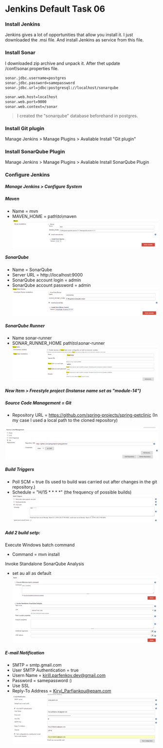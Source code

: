# Jenkins Default Task 06 
### Install Jenkins
Jenkins gives a lot of opportunities that allow you install it.
I just downloaded the .msi file. And install Jenkins as service from this file.

### Install Sonar
I downloaded zip archive and unpack it. After thet update /conf/sonar.properties file.
```
sonar.jdbc.username=postgres
sonar.jdbc.password=samepassword
sonar.jdbc.url=jdbc:postgresql://localhost/sonarqube
```
```
sonar.web.host=localhost
sonar.web.port=9000
sonar.web.context=/sonar
```
> I created the "sonarqube" database beforehand in postgres.

### Install Git plugin 
Manage Jenkins > Manage Plugins > Avaliable
Install "Git plugin" 

### Install SonarQube Plugin
Manage Jenkins > Manage Plugins > Avaliable
Install SonarQube Plugin

### Configure Jenkins
##### Manage Jenkins > Configure System
##### Maven 
- Name = mvn
- MAVEN_HOME = path\to\maven
![](https://github.com/AliaksandrBulava/group2/blob/master/module-14/images/Capture-6.PNG?raw=true) 

##### SonarQube
- Name = SonarQube
- Server URL = http://localhost:9000
- SonarQube account login = admin
- SonarQube account password = admin
![](https://github.com/AliaksandrBulava/group2/blob/master/module-14/images/Capture-7.PNG?raw=true) 

##### SonarQube Runner
- Name sonar-runner
- SONAR_RUNNER_HOME path\to\sonar-runner
![](https://github.com/AliaksandrBulava/group2/blob/master/module-14/images/Capture-8.PNG?raw=true) 

##### New Item > Freestyle project (Instanse name set as "module-14")

##### Source Code Management = Git
- Repository URL = https://github.com/spring-projects/spring-petclinic   (In my case I used a local path to the cloned repository)

![](https://github.com/AliaksandrBulava/group2/blob/master/module-14/images/Capture-3.PNG?raw=true)

##### Build Triggers
- Poll SCM = true (Is used to build was carried out after changes in the git repository.)
- Schedule = "H/15 * * * *" (the frequency of possible builds)
![](https://github.com/AliaksandrBulava/group2/blob/master/module-14/images/Capture-4.PNG?raw=true)

##### Add 2 build setp:
Execute Windows batch command
- Command = mvn install

Invoke Standalone SonarQube Analysis
- set au all as default 
![](https://github.com/AliaksandrBulava/group2/blob/master/module-14/images/Capture-5.PNG?raw=true)

##### E-mail Notification
- SMTP = smtp.gmail.com
- User SMTP Authentication = true
- Usern Name = kirill.parfenkov.dev@gmail.com
- Password = samepassword :)
- Use SSL
- Reply-To Address = Kiryl_Parfiankou@epam.com
![](https://github.com/AliaksandrBulava/group2/blob/master/module-14/images/Capture.PNG?raw=true)
